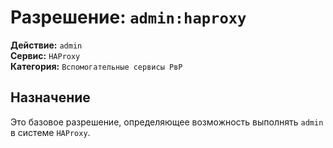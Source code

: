 # Разрешение: `admin:haproxy`

**Действие:** `admin`  
**Сервис:** `HAProxy`  
**Категория:** `Вспомогательные сервисы РвР`

## Назначение
Это базовое разрешение, определяющее возможность выполнять `admin` в системе `HAProxy`.

